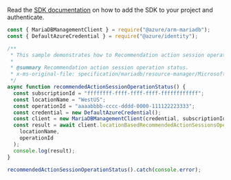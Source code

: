 Read the [SDK documentation](https://github.com/Azure/azure-sdk-for-js/blob/%40azure%2Farm-mariadb_2.0.1/sdk/mariadb/arm-mariadb/README.md) on how to add the SDK to your project and authenticate.

```javascript
const { MariaDBManagementClient } = require("@azure/arm-mariadb");
const { DefaultAzureCredential } = require("@azure/identity");

/**
 * This sample demonstrates how to Recommendation action session operation status.
 *
 * @summary Recommendation action session operation status.
 * x-ms-original-file: specification/mariadb/resource-manager/Microsoft.DBforMariaDB/stable/2018-06-01/examples/RecommendedActionSessionOperationStatus.json
 */
async function recommendedActionSessionOperationStatus() {
  const subscriptionId = "ffffffff-ffff-ffff-ffff-ffffffffffff";
  const locationName = "WestUS";
  const operationId = "aaaabbbb-cccc-dddd-0000-111122223333";
  const credential = new DefaultAzureCredential();
  const client = new MariaDBManagementClient(credential, subscriptionId);
  const result = await client.locationBasedRecommendedActionSessionsOperationStatus.get(
    locationName,
    operationId
  );
  console.log(result);
}

recommendedActionSessionOperationStatus().catch(console.error);
```
